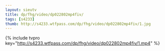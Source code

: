 ```yaml
--- 
layout: sieutv
title: dp/fhg/video/dp022802mp4fiv/
tags: [s4233]
thumb: http://s4233.wtfpass.com/dp/fhg/video/dp022802mp4fiv/1.jpg
---
```

{% include tvpro key="http://s4233.wtfpass.com/dp/fhg/video/dp022802mp4fiv/1.mp4" %} 
